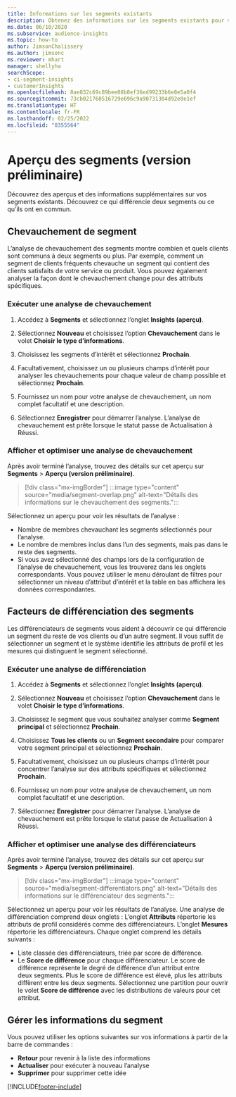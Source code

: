 ```yaml
---
title: Informations sur les segments existants
description: Obtenez des informations sur les segments existants pour voir les différences et les points communs.
ms.date: 06/10/2020
ms.subservice: audience-insights
ms.topic: how-to
author: JimsonChalissery
ms.author: jimsonc
ms.reviewer: mhart
manager: shellyha
searchScope:
- ci-segment-insights
- customerInsights
ms.openlocfilehash: 8ae832c69c89bee08b8ef36ed99233b6e8e5a0f4
ms.sourcegitcommit: 73cb021760516729e696c9a90731304d92e0e1ef
ms.translationtype: HT
ms.contentlocale: fr-FR
ms.lasthandoff: 02/25/2022
ms.locfileid: "8355564"
---
```

# <a name="segment-insights-preview"></a>Aperçu des segments (version préliminaire)

Découvrez des aperçus et des informations supplémentaires sur vos segments existants. Découvrez ce qui différencie deux segments ou ce qu’ils ont en commun.

## <a name="segment-overlap"></a>Chevauchement de segment

L’analyse de chevauchement des segments montre combien et quels clients sont communs à deux segments ou plus. Par exemple, comment un segment de clients fréquents chevauche un segment qui contient des clients satisfaits de votre service ou produit.
Vous pouvez également analyser la façon dont le chevauchement change pour des attributs spécifiques.

### <a name="run-an-overlap-analysis"></a>Exécuter une analyse de chevauchement

1. Accédez à **Segments** et sélectionnez l’onglet **Insights (aperçu)**.

1. Sélectionnez **Nouveau** et choisissez l’option **Chevauchement** dans le volet **Choisir le type d’informations**.

1. Choisissez les segments d’intérêt et sélectionnez **Prochain**.

1. Facultativement, choisissez un ou plusieurs champs d’intérêt pour analyser les chevauchements pour chaque valeur de champ possible et sélectionnez **Prochain**.

1. Fournissez un nom pour votre analyse de chevauchement, un nom complet facultatif et une description.

1. Sélectionnez **Enregistrer** pour démarrer l’analyse. L’analyse de chevauchement est prête lorsque le statut passe de Actualisation à Réussi.

### <a name="view-and-optimize-an-overlap-analysis"></a>Afficher et optimiser une analyse de chevauchement

Après avoir terminé l’analyse, trouvez des détails sur cet aperçu sur **Segments** > **Aperçu (version préliminaire)**.

> [!div class="mx-imgBorder"]
> :::image type="content" source="media/segment-overlap.png" alt-text="Détails des informations sur le chevauchement des segments.":::

Sélectionnez un aperçu pour voir les résultats de l’analyse :

- Nombre de membres chevauchant les segments sélectionnés pour l’analyse.
- Le nombre de membres inclus dans l’un des segments, mais pas dans le reste des segments.
- Si vous avez sélectionné des champs lors de la configuration de l’analyse de chevauchement, vous les trouverez dans les onglets correspondants. Vous pouvez utiliser le menu déroulant de filtres pour sélectionner un niveau d’attribut d’intérêt et la table en bas affichera les données correspondantes.

## <a name="segment-differentiators"></a>Facteurs de différenciation des segments

Les différenciateurs de segments vous aident à découvrir ce qui différencie un segment du reste de vos clients ou d’un autre segment. Il vous suffit de sélectionner un segment et le système identifie les attributs de profil et les mesures qui distinguent le segment sélectionné.

### <a name="run-a-differentiator-analysis"></a>Exécuter une analyse de différenciation

1. Accédez à **Segments** et sélectionnez l’onglet **Insights (aperçu)**.

1. Sélectionnez **Nouveau** et choisissez l’option **Chevauchement** dans le volet **Choisir le type d’informations**.

1. Choisissez le segment que vous souhaitez analyser comme **Segment principal** et sélectionnez **Prochain**.

1. Choisissez **Tous les clients** ou un **Segment secondaire** pour comparer votre segment principal et sélectionnez **Prochain**.

1. Facultativement, choisissez un ou plusieurs champs d’intérêt pour concentrer l’analyse sur des attributs spécifiques et sélectionnez **Prochain**.

1. Fournissez un nom pour votre analyse de chevauchement, un nom complet facultatif et une description.

1. Sélectionnez **Enregistrer** pour démarrer l’analyse. L’analyse de chevauchement est prête lorsque le statut passe de Actualisation à Réussi.

### <a name="view-and-optimize-a-differentiators-analysis"></a>Afficher et optimiser une analyse des différenciateurs

Après avoir terminé l’analyse, trouvez des détails sur cet aperçu sur **Segments** > **Aperçu (version préliminaire)**.

> [!div class="mx-imgBorder"]
> :::image type="content" source="media/segment-differentiators.png" alt-text="Détails des informations sur le différenciateur des segments.":::

Sélectionnez un aperçu pour voir les résultats de l’analyse. Une analyse de différenciation comprend deux onglets : L’onglet **Attributs** répertorie les attributs de profil considérés comme des différenciateurs. L’onglet **Mesures** répertorie les différenciateurs. Chaque onglet comprend les détails suivants :

- Liste classée des différenciateurs, triée par score de différence.
- Le **Score de différence** pour chaque différenciateur. Le score de différence représente le degré de différence d’un attribut entre deux segments. Plus le score de différence est élevé, plus les attributs diffèrent entre les deux segments. Sélectionnez une partition pour ouvrir le volet **Score de différence** avec les distributions de valeurs pour cet attribut.

## <a name="manage-segment-insights"></a>Gérer les informations du segment

Vous pouvez utiliser les options suivantes sur vos informations à partir de la barre de commandes :

- **Retour** pour revenir à la liste des informations
- **Actualiser** pour exécuter à nouveau l’analyse
- **Supprimer** pour supprimer cette idée


[!INCLUDE[footer-include](../includes/footer-banner.md)]
